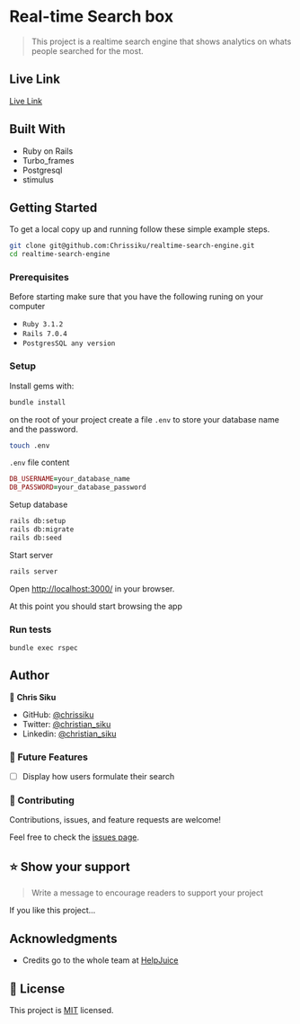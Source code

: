 # Real-time Search box
> This project is a realtime search engine that shows analytics on whats people searched for the most.

## Live Link
[Live Link]()

## Built With

- Ruby on Rails
- Turbo_frames
- Postgresql
- stimulus

## Getting Started

To get a local copy up and running follow these simple example steps.

```sh
git clone git@github.com:Chrissiku/realtime-search-engine.git
cd realtime-search-engine
```

### Prerequisites
Before starting make sure that you have the following runing on your computer
- `Ruby 3.1.2`
- `Rails 7.0.4`
- `PostgresSQL any version`

### Setup

Install gems with:
```sh
bundle install
```
on the root of your project create a file `.env` to store your database name and the password.

```sh
touch .env
```
`.env` file content
```ruby
DB_USERNAME=your_database_name
DB_PASSWORD=your_database_password
```

Setup database

```sh
rails db:setup
rails db:migrate
rails db:seed
```

Start server 

```sh
rails server
```

Open [http://localhost:3000/](http://localhost:3000/]) in your browser.
 
 At this point you should start browsing the app
### Run tests

```
bundle exec rspec
```
## Author

👤 **Chris Siku**

- GitHub: [@chrissiku](https://github.com/chrissiku)
- Twitter: [@christian_siku](https://twitter.com/christian_siku)
- Linkedin: [@christian_siku](https://www.linkedin.com/in/christian-siku/)




### 🔭 Future Features

- [ ] Display how users formulate their search

### 🤝 Contributing 
Contributions, issues, and feature requests are welcome!

Feel free to check the [issues page](../../issues/).


<!-- SUPPORT -->

## ⭐️ Show your support

> Write a message to encourage readers to support your project

If you like this project...


## Acknowledgments

- Credits go to the whole team at [HelpJuice](https://www.Helpjuice.com)

## 📝 License

This project is [MIT](./LICENCE) licensed.